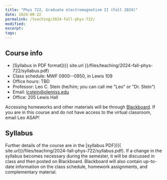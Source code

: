 ```yaml
---
title: "Phys 722, Graduate electromagnetism II (Fall 2024)"
date: 2024-08-22
permalink: /teaching/2024-fall-phys-722/
modified:
excerpt:
tags:
---
```


## Course info

* [Syllabus in PDF format]({{ site.url }}/files/teaching/2024-fall-phys-722/syllabus.pdf)
* Class schedule:  MWF 0900--0950, in Lewis 109
* Office hours:  TBD
* Professor: Leo C. Stein (he/him; you can call me "Leo" or "Dr. Stein")
* Email: [lcstein@olemiss.edu](mailto:lcstein@olemiss.edu)
* Office: 205 Lewis Hall

Accessing homeworks and other materials will be through
[Blackboard](https://blackboard.olemiss.edu/).  If you are in this
course and do not have access to the virtual classroom, email Leo
ASAP!

## Syllabus

Further details of the course are in the [syllabus PDF]({{
site.url}}/files/teaching/2024-fall-phys-722/syllabus.pdf). If a
change in the syllabus becomes necessary during the semester, it will
be discussed in class and then posted on Blackboard. Blackboard will
also contain up-to-date information on the class schedule, homework
assignments, and complementary material.
